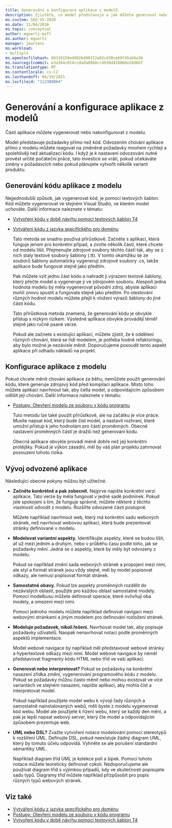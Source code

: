 ```yaml
---
title: Generování a konfigurace aplikace z modelů
description: Zjistěte, co model představuje a jak můžete generovat nebo konfigurovat části aplikace z modelu.
ms.custom: SEO-VS-2020
ms.date: 11/04/2016
ms.topic: conceptual
author: mgoertz-msft
ms.author: mgoertz
manager: jmartens
ms.workload:
- multiple
ms.openlocfilehash: 68339159ed9926490f22a82cd30ce69f45ab6a30
ms.sourcegitcommit: e3a364c014ccdada0860cc4930d428808e20d667
ms.translationtype: MT
ms.contentlocale: cs-CZ
ms.lasthandoff: 06/19/2021
ms.locfileid: "112388864"
---
```

# <a name="generate-and-configure-your-app-from-models"></a>Generování a konfigurace aplikace z modelů
Části aplikace můžete vygenerovat nebo nakonfigurovat z modelu.

 Model představuje požadavky přímo než kód. Odvozením chování aplikace přímo z modelu můžete reagovat na změněné požadavky mnohem rychleji a spolehlivěji než aktualizací kódu. I když je k nastavení odvozování nutné provést určité počáteční práce, tato investice se vrátí, pokud očekáváte změny v požadavcích nebo pokud plánujete vytvořit několik variant produktu.

## <a name="generating-the-code-of-your-application-from-a-model"></a>Generování kódu aplikace z modelu
 Nejjednodušší způsob, jak vygenerovat kód, je pomocí textových šablon. Kód můžete vygenerovat ve stejném Visual Studio, ve kterém model uchováte. Další informace naleznete v tématu:

- [Vytvoření kódu v době návrhu pomocí textových šablon T4](../modeling/design-time-code-generation-by-using-t4-text-templates.md)

- [Vytváření kódu z jazyka specifického pro doménu](../modeling/generating-code-from-a-domain-specific-language.md)

  Tato metoda se snadno používá přírůstkově. Začněte s aplikací, která funguje jenom pro konkrétní případ, a zvolte několik částí, které chcete od modelu lišit. Přejmenujte zdrojové soubory těchto částí tak, aby se z nich staly textové soubory šablony (.tt). V tomto okamžiku se ze souborů šablony automaticky vygenerují zdrojové soubory .cs, takže aplikace bude fungovat stejně jako předtím.

  Pak můžete vzít jednu část kódu a nahradit ji výrazem textové šablony, který přečte model a vygeneruje ji ve zdrojovém souboru. Alespoň jedna hodnota modelu by měla vygenerovat původní zdroj, abyste aplikaci mohli znovu spustit a fungovala stejně jako předtím. Po otestování různých hodnot modelu můžete přejít k vložení výrazů šablony do jiné části kódu.

  Tato přírůstková metoda znamená, že generování kódu je obvykle přístup s nízkým rizikem. Výsledné aplikace obvykle provádějí téměř stejně jako ručně psané verze.

  Pokud ale začnete s existující aplikací, můžete zjistit, že k oddělení různých chování, která se řídí modelem, je potřeba hodně refaktoringu, aby bylo možné je nezávisle měnit. Doporučujeme posoudit tento aspekt aplikace při odhadu nákladů na projekt.

## <a name="configuring-your-application-from-a-model"></a>Konfigurace aplikace z modelu
 Pokud chcete měnit chování aplikace za běhu, nemůžete použít generování kódu, které generuje zdrojový kód před kompilaci aplikace. Místo toho můžete aplikaci navrhnout tak, aby četla model, a odpovídajícím způsobem odlišit její chování. Další informace naleznete v tématu:

- [Postupy: Otevření modelu ze souboru v kódu programu](../modeling/how-to-open-a-model-from-file-in-program-code.md)

  Tuto metodu lze také použít přírůstkově, ale na začátku je více práce. Musíte napsat kód, který bude číst model, a nastavit rozhraní, které umožní přístup k jeho hodnotám pro části proměnných. Obecné nastavení proměnných částí je dražší než generování kódu.

  Obecná aplikace obvykle provádí méně dobře než její konkrétní protějšky. Pokud je výkon zásadní, měl by váš plán projektu zahrnovat posouzení tohoto rizika.

## <a name="developing-a-derived-application"></a>Vývoj odvozené aplikace
 Následující obecné pokyny můžou být užitečné.

- **Začněte konkrétně a pak zobecnit.** Nejprve napište konkrétní verzi aplikace. Tato verze by měla fungovat v jedné sadě podmínek. Pokud jste spokojeni s tím, že funguje správně, můžete některé z těchto vlastností odvodit z modelu. Rozšiřte odvozené části postupně.

     Můžete například navrhnout web, který má konkrétní sadu webových stránek, než navrhovat webovou aplikaci, která bude prezentovat stránky definované v modelu.

- **Modelovat variantní aspekty.** Identifikujte aspekty, které se budou lišit, ať už mezi jedním a druhým, nebo v průběhu času podle toho, jak se požadavky mění. Jedná se o aspekty, které by měly být odvozeny z modelu.

     Pokud se například změní sada webových stránek a propojení mezi nimi, ale styl a formát stránek jsou vždy stejné, měl by model popisovat odkazy, ale nemusí popisovat formát stránek.

- **Samostatné obavy.** Pokud lze aspekty proměnných rozdělit do nezávislých oblastí, použijte pro každou oblast samostatné modely. Pomocí modelbusu můžete definovat operace, které ovlivňují oba modely, a omezení mezi nimi.

     Pomocí jednoho modelu můžete například definovat navigaci mezi webovými stránkami a jiným modelem pro definování rozložení stránek.

- **Modeluje požadavek, nikoli řešení.** Navrhovat model tak, aby popisuje požadavky uživatelů. Naopak nenavrhovat notaci podle proměnných aspektů implementace.

     Model webové navigace by například měl představovat webové stránky a hypertextové odkazy mezi nimi. Model webové navigace by neměl představovat fragmenty kódu HTML nebo tříd ve vaší aplikaci.

- **Generovat nebo interpretovat?** Pokud se požadavky na konkrétní nasazení zřídka změní, vygenerování programového kódu z modelu. Pokud se požadavky můžou často měnit nebo mohou existovat ve více variantách ve stejném nasazení, napište aplikaci, aby mohla číst a interpretovat model.

     Pokud například použijete model webu k vývoji řady různých a samostatně nainstalovaných webů, měli byste z modelu vygenerovat kód webu. Model ale použijete k řízení webu, který se každý den mění, a pak je lepší napsat webový server, který čte model a odpovídajícím způsobem prezentuje web.

- **UML nebo DSL?** Zvažte vytvoření notace modelování pomocí stereotypů k rozšíření UML. Definujte DSL, pokud neexistuje žádný diagram UML, který by tomuto účelu odpovídá. Vyhněte se ale porušení standardní sémantiky UML.

     Například diagram tříd UML je kolekce polí a šipek. Pomocí tohoto notace můžete teoreticky definovat cokoli. Nedoporučujeme ale používat diagram tříd s výjimkou případů, kdy ve skutečnosti popisujete sadu typů. Diagramy tříd můžete například přizpůsobit pro popis různých typů webových stránek.

## <a name="see-also"></a>Viz také

- [Vytváření kódu z jazyka specifického pro doménu](../modeling/generating-code-from-a-domain-specific-language.md)
- [Postupy: Otevření modelu ze souboru v kódu programu](../modeling/how-to-open-a-model-from-file-in-program-code.md)
- [Vytvoření kódu v době návrhu pomocí textových šablon T4](../modeling/design-time-code-generation-by-using-t4-text-templates.md)
